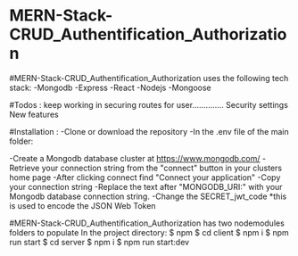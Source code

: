 # MERN-Stack-CRUD_Authentification_Authorization
#MERN-Stack-CRUD_Authentification_Authorization  uses the following tech stack:
-Mongodb
-Express
-React
-Nodejs
-Mongoose



#Todos :
keep working in securing routes for user..............
Security settings
New features

#Installation :
-Clone or download the repository
-In the .env file of the main folder:

-Create a Mongodb database cluster at https://www.mongodb.com/
-Retrieve your connection string from the "connect" button in your clusters home page
-After clicking connect find "Connect your application"
-Copy your connection string
-Replace the text after "MONGODB_URI:" with your Mongodb database connection string.
-Change the SECRET_jwt_code  *this is used to encode the JSON Web Token

#MERN-Stack-CRUD_Authentification_Authorization  has two nodemodules folders to populate In the project directory:
$ npm
$ cd client 
$ npm i
$ npm run start
$ cd server 
$ npm i
$ npm run start:dev

